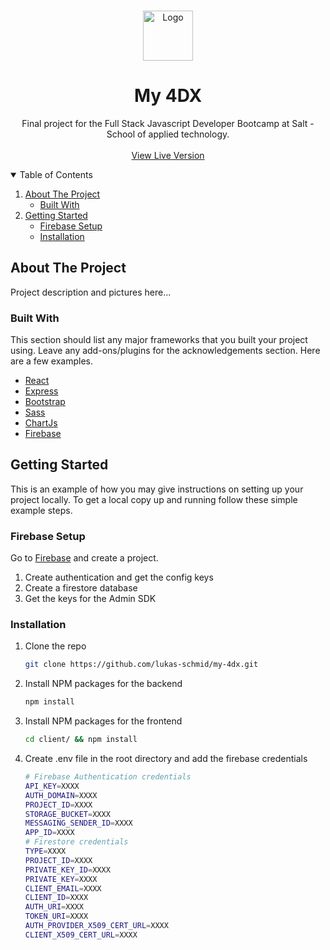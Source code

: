 <!-- PROJECT LOGO -->
<br />
<p align="center">
  <a href="https://github.com/lukas-schmid/my-4dx">
    <img src="" alt="Logo" width="80" height="80">
  </a>

  <h1 align="center">My 4DX</h1>

  <p align="center">
    Final project for the Full Stack Javascript Developer Bootcamp at Salt - School of applied technology.
    <br />
    <br />
    <a href="https://my-4dx.herokuapp.com/">View Live Version</a>
  </p>
</p>



<!-- TABLE OF CONTENTS -->
<details open="open">
  <summary>Table of Contents</summary>
  <ol>
    <li>
      <a href="#about-the-project">About The Project</a>
      <ul>
        <li><a href="#built-with">Built With</a></li>
      </ul>
    </li>
    <li>
      <a href="#getting-started">Getting Started</a>
      <ul>
        <li><a href="#firebase-setup">Firebase Setup</a></li>
        <li><a href="#installation">Installation</a></li>
      </ul>
    </li>
  </ol>
</details>



<!-- ABOUT THE PROJECT -->
## About The Project

Project description and pictures here...

### Built With

This section should list any major frameworks that you built your project using. Leave any add-ons/plugins for the acknowledgements section. Here are a few examples.
* [React](https://reactjs.org/)
* [Express](https://expressjs.com/)
* [Bootstrap](https://getbootstrap.com/)
* [Sass](https://sass-lang.com/)
* [ChartJs](https://www.chartjs.org/)
* [Firebase](https://firebase.google.com/)



<!-- GETTING STARTED -->
## Getting Started

This is an example of how you may give instructions on setting up your project locally.
To get a local copy up and running follow these simple example steps.

### Firebase Setup

Go to [Firebase](https://firebase.google.com/) and create a project. 
1. Create authentication and get the config keys
2. Create a firestore database
3. Get the keys for the Admin SDK

### Installation


1. Clone the repo
   ```sh
   git clone https://github.com/lukas-schmid/my-4dx.git
   ```
2. Install NPM packages for the backend
   ```sh
   npm install
   ```
3. Install NPM packages for the frontend
   ```sh
   cd client/ && npm install
   ```
4. Create .env file in the root directory and add the firebase credentials
   ```bash
   # Firebase Authentication credentials
   API_KEY=XXXX
   AUTH_DOMAIN=XXXX
   PROJECT_ID=XXXX
   STORAGE_BUCKET=XXXX
   MESSAGING_SENDER_ID=XXXX
   APP_ID=XXXX
   # Firestore credentials
   TYPE=XXXX
   PROJECT_ID=XXXX
   PRIVATE_KEY_ID=XXXX
   PRIVATE_KEY=XXXX
   CLIENT_EMAIL=XXXX
   CLIENT_ID=XXXX
   AUTH_URI=XXXX
   TOKEN_URI=XXXX
   AUTH_PROVIDER_X509_CERT_URL=XXXX
   CLIENT_X509_CERT_URL=XXXX
   ```
